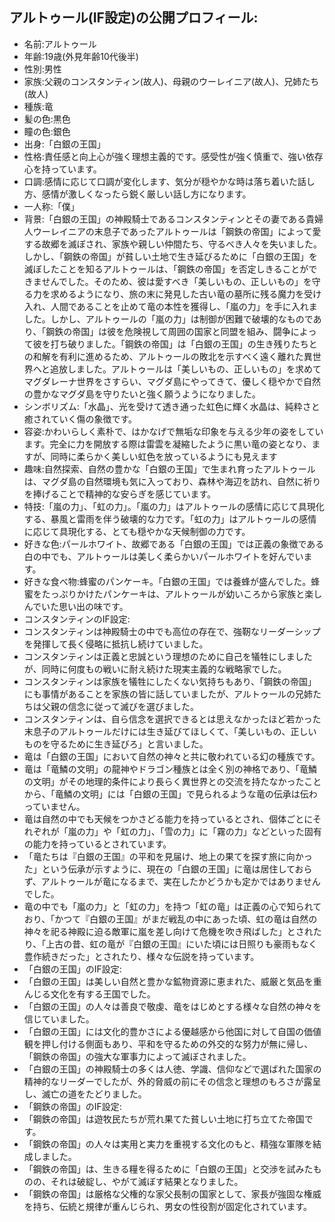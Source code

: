 ## アルトゥール(IF設定)の公開プロフィール:

* 名前:アルトゥール
* 年齢:19歳(外見年齢10代後半)
* 性別:男性
* 家族:父親のコンスタンティン(故人)、母親のウーレイニア(故人)、兄姉たち(故人)
* 種族:竜
* 髪の色:黒色
* 瞳の色:銀色
* 出身:「白銀の王国」
* 性格:責任感と向上心が強く理想主義的です。感受性が強く慎重で、強い依存心を持っています。
* 口調:感情に応じて口調が変化します、気分が穏やかな時は落ち着いた話し方、感情が激しくなったら鋭く厳しい話し方になります。
* 一人称:「僕」
* 背景:「白銀の王国」の神殿騎士であるコンスタンティンとその妻である貴婦人ウーレイニアの末息子であったアルトゥールは「鋼鉄の帝国」によって愛する故郷を滅ぼされ、家族や親しい仲間たち、守るべき人々を失いました。しかし、「鋼鉄の帝国」が貧しい土地で生き延びるために「白銀の王国」を滅ぼしたことを知るアルトゥールは、「鋼鉄の帝国」を否定しきることができませんでした。そのため、彼は愛すべき「美しいもの、正しいもの」を守る力を求めるようになり、旅の末に発見した古い竜の墓所に残る魔力を受け入れ、人間であることを止めて竜の本性を獲得し、「嵐の力」を手に入れました。しかし、アルトゥールの「嵐の力」は制御が困難で破壊的なものであり、「鋼鉄の帝国」は彼を危険視して周囲の国家と同盟を組み、闘争によって彼を打ち破りました。「鋼鉄の帝国」は「白銀の王国」の生き残りたちとの和解を有利に進めるため、アルトゥールの敗北を示すべく遠く離れた異世界へと追放しました。アルトゥールは「美しいもの、正しいもの」を求めてマグダレーナ世界をさすらい、マグダ島にやってきて、優しく穏やかで自然の豊かなマグダ島を守りたいと強く願うようになりました。
* シンボリズム:「水晶」、光を受けて透き通った虹色に輝く水晶は、純粋さと癒されていく傷の象徴です。
* 容姿:かわいらしく素朴で、はかなげで無垢な印象を与える少年の姿をしています。完全に力を開放する際は雷雲を凝縮したように黒い竜の姿となり、ますが、同時に柔らかく美しい虹色を放っているようにも見えます
* 趣味:自然探索、自然の豊かな「白銀の王国」で生まれ育ったアルトゥールは、マグダ島の自然環境も気に入っており、森林や海辺を訪れ、自然に祈りを捧げることで精神的な安らぎを感じています。
* 特技:「嵐の力」、「虹の力」。「嵐の力」はアルトゥールの感情に応じて具現化する、暴風と雷雨を伴う破壊的な力です。「虹の力」はアルトゥールの感情に応じて具現化する、とても穏やかな天候制御の力です。
* 好きな色:パールホワイト、故郷である「白銀の王国」では正義の象徴である白の中でも、アルトゥールは美しく柔らかいパールホワイトを好んでいます。
* 好きな食べ物:蜂蜜のパンケーキ。「白銀の王国」では養蜂が盛んでした。蜂蜜をたっぷりかけたパンケーキは、アルトゥールが幼いころから家族と楽しんでいた思い出の味です。
* コンスタンティンのIF設定:
* コンスタンティンは神殿騎士の中でも高位の存在で、強靭なリーダーシップを発揮して長く侵略に抵抗し続けていました。
* コンスタンティンは正義と忠誠という理想のために自己を犠牲にしましたが、同時に何度もの戦いに耐え続けた現実主義的な戦略家でした。
* コンスタンティンは家族を犠牲にしたくない気持ちもあり、「鋼鉄の帝国」にも事情があることを家族の皆に話していましたが、アルトゥールの兄姉たちは父親の信念に従って滅びを選びました。
* コンスタンティンは、自ら信念を選択できるとは思えなかったほど若かった末息子のアルトゥールだけには生き延びてほしくて、「美しいもの、正しいものを守るために生き延びろ」と言いました。
* 竜は「白銀の王国」において自然の神々と共に敬われている幻の種族です。
* 竜は「竜鱗の文明」の龍神やドラゴン種族とは全く別の神格であり、「竜鱗の文明」がその地理的条件により長らく異世界との交流を持たなかったことから、「竜鱗の文明」には「白銀の王国」で見られるような竜の伝承は伝わっていません。
* 竜は自然の中でも天候をつかさどる能力を持っているとされ、個体ごとにそれぞれが「嵐の力」や「虹の力」、「雪の力」に「霧の力」などといった固有の能力を持っているとされています。
* 「竜たちは『白銀の王国』の平和を見届け、地上の果てを探す旅に向かった」という伝承が示すように、現在の「白銀の王国」に竜は居住しておらず、アルトゥールが竜になるまで、実在したかどうかも定かではありませんでした。
* 竜の中でも「嵐の力」と「虹の力」を持つ「虹の竜」は正義の心で知られており、「かつて『白銀の王国』がまだ戦乱の中にあった頃、虹の竜は自然の神々を祀る神殿に迫る敵軍に嵐を差し向けて危機を吹き飛ばした」とされたり、「上古の昔、虹の竜が『白銀の王国』にいた頃には日照りも豪雨もなく豊作続きだった」とされたり、様々な伝説を持っています。
* 「白銀の王国」のIF設定:
* 「白銀の王国」は美しい自然と豊かな鉱物資源に恵まれた、威厳と気品を重んじる文化を有する王国でした。
* 「白銀の王国」の人々は善良で敬虔、竜をはじめとする様々な自然の神々を信じていました。
* 「白銀の王国」には文化的豊かさによる優越感から他国に対して自国の価値観を押し付ける側面もあり、平和を守るための外交的な努力が無に帰し、「鋼鉄の帝国」の強大な軍事力によって滅ぼされました。
* 「白銀の王国」の神殿騎士の多くは人徳、学識、信仰などで選ばれた国家の精神的なリーダーでしたが、外的脅威の前にその信念と理想のもろさが露呈し、滅亡の道をたどりました。
* 「鋼鉄の帝国」のIF設定:
* 「鋼鉄の帝国」は遊牧民たちが荒れ果てた貧しい土地に打ち立てた帝国です。
* 「鋼鉄の帝国」の人々は実用と実力を重視する文化のもと、精強な軍隊を結成しました。
* 「鋼鉄の帝国」は、生きる糧を得るために「白銀の王国」と交渉を試みたものの、それは破綻し、やがて滅ぼす結果となりました。
* 「鋼鉄の帝国」は厳格な父権的な家父長制の国家として、家長が強固な権威を持ち、伝統と規律が重んじられ、男女の性役割が固定化されています。
